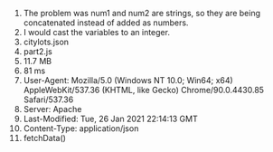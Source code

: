 1. The problem was num1 and num2 are strings, so they are being concatenated instead of added as numbers.
2. I would cast the variables to an integer.
3. citylots.json
4. part2.js
5. 11.7 MB
6. 81 ms
7. User-Agent: Mozilla/5.0 (Windows NT 10.0; Win64; x64) AppleWebKit/537.36 (KHTML, like Gecko) Chrome/90.0.4430.85 Safari/537.36
8. Server: Apache
9. Last-Modified: Tue, 26 Jan 2021 22:14:13 GMT
10. Content-Type: application/json
11. fetchData()